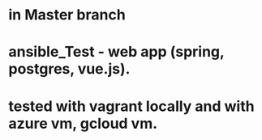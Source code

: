 # in Master branch
# ansible_Test - web app (spring, postgres, vue.js).
# tested with vagrant locally and with azure vm, gcloud vm.
